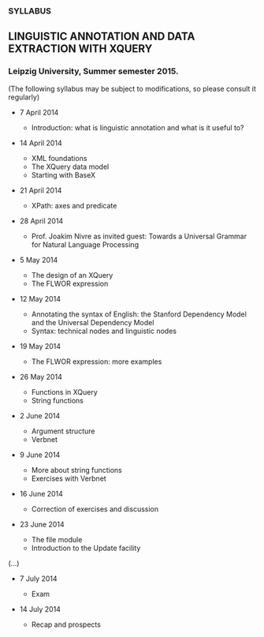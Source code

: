 ### SYLLABUS
## LINGUISTIC ANNOTATION AND DATA EXTRACTION WITH XQUERY
### Leipzig University, Summer semester 2015.

(The following syllabus may be subject to modifications, so please consult it regularly)


* 7 April 2014
    * Introduction: what is linguistic annotation and what is it useful to?

* 14 April 2014
    * XML foundations
    * The XQuery data model
    * Starting with BaseX

* 21 April 2014
  * XPath: axes and predicate

* 28 April 2014
  * Prof. Joakim Nivre as invited guest: Towards a Universal Grammar for Natural Language Processing

* 5 May 2014 
  * The design of an XQuery
  * The FLWOR expression

* 12 May 2014
  * Annotating the syntax of English: the Stanford Dependency Model and the Universal Dependency Model
  * Syntax: technical nodes and linguistic nodes

* 19 May 2014
  * The FLWOR expression: more examples

* 26 May 2014
  * Functions in XQuery
  * String functions
 
* 2 June 2014
  * Argument structure
  * Verbnet

* 9 June 2014
  * More about string functions
  * Exercises with Verbnet
  
* 16 June 2014
  * Correction of exercises and discussion

* 23 June 2014
  * The file module
  * Introduction to the Update facility

(...)

* 7 July 2014
  * Exam

* 14 July 2014
  * Recap and prospects 
  
